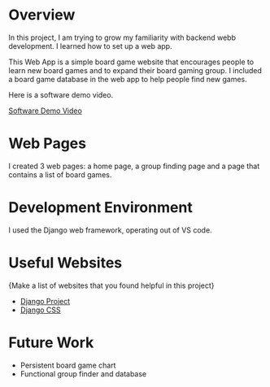 
# Overview

In this project, I am trying to grow my familiarity with backend webb development. I learned how to set up a web app.

This Web App is a simple board game website that encourages people to learn new board games and to expand their board gaming group. I included a board game database in the web app to help people find new games.

Here is a software demo video.

[Software Demo Video](https://youtu.be/vaKTsRkXxeU)

# Web Pages

I created 3 web pages: a home page, a group finding page and a page that contains a list of board games.

# Development Environment

I used the Django web framework, operating out of VS code.

# Useful Websites

{Make a list of websites that you found helpful in this project}
* [Django Project](https://www.djangoproject.com/)
* [Django CSS](https://tutorial.djangogirls.org/en/css/)

# Future Work


* Persistent board game chart
* Functional group finder and database
